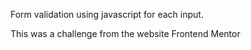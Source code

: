 Form validation using javascript for each input.

This was a challenge from the website Frontend Mentor
